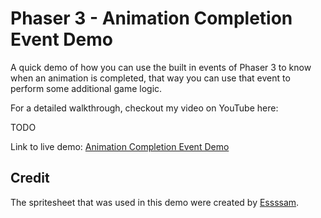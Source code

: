 # Phaser 3 - Animation Completion Event Demo

A quick demo of how you can use the built in events of Phaser 3 to know when an animation is completed, that way you can use that event to perform some additional game logic.

For a detailed walkthrough, checkout my video on YouTube here:

TODO

Link to live demo:
[Animation Completion Event Demo](https://devshareacademy.github.io/code-examples-from-my-video-content/phaser-3/animation-completion-events/index.html)

## Credit

The spritesheet that was used in this demo were created by [Essssam](https://essssam.itch.io/rocky-roads).
